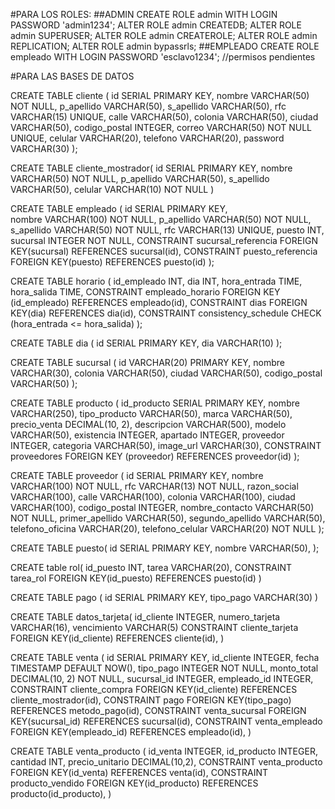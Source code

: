 #PARA LOS ROLES:
##ADMIN
CREATE ROLE admin WITH LOGIN PASSWORD 'admin1234';
ALTER ROLE admin CREATEDB;
ALTER ROLE admin SUPERUSER;
ALTER ROLE admin CREATEROLE;
ALTER ROLE admin REPLICATION;
ALTER ROLE admin bypassrls;
##EMPLEADO
CREATE ROLE empleado WITH LOGIN PASSWORD 'esclavo1234';
//permisos pendientes

#PARA LAS BASES DE DATOS

CREATE TABLE cliente (
    id SERIAL PRIMARY KEY, 
    nombre VARCHAR(50) NOT NULL,
    p_apellido VARCHAR(50),
    s_apellido VARCHAR(50),
    rfc VARCHAR(15) UNIQUE,
    calle VARCHAR(50),
    colonia VARCHAR(50),
    ciudad VARCHAR(50),
    codigo_postal INTEGER,
    correo VARCHAR(50) NOT NULL UNIQUE,
    celular VARCHAR(20),
    telefono VARCHAR(20),
    password VARCHAR(30)
);

CREATE TABLE cliente_mostrador(
    id SERIAL PRIMARY KEY,
    nombre VARCHAR(50) NOT NULL,
    p_apellido VARCHAR(50),
    s_apellido VARCHAR(50),
    celular VARCHAR(10) NOT NULL
)

CREATE TABLE empleado (
    id SERIAL PRIMARY KEY,         
    nombre VARCHAR(100) NOT NULL,
    p_apellido VARCHAR(50) NOT NULL, 
    s_apellido VARCHAR(50) NOT NULL,
    rfc VARCHAR(13) UNIQUE,
    puesto INT,
    sucursal INTEGER NOT NULL,
    CONSTRAINT sucursal_referencia FOREIGN KEY(sucursal) REFERENCES sucursal(id), CONSTRAINT puesto_referencia FOREIGN KEY(puesto) REFERENCES puesto(id)
);

CREATE TABLE horario 
(
id_empleado INT,
dia INT,
hora_entrada TIME,
hora_salida TIME,
CONSTRAINT empleado_horario FOREIGN KEY (id_empleado) REFERENCES empleado(id),
CONSTRAINT dias FOREIGN KEY(dia) REFERENCES dia(id), 
CONSTRAINT consistency_schedule CHECK (hora_entrada <= hora_salida)
);

CREATE TABLE dia
(
id SERIAL PRIMARY KEY,
dia VARCHAR(10)
);


CREATE TABLE sucursal (
    id VARCHAR(20) PRIMARY KEY,
    nombre VARCHAR(30),
    colonia VARCHAR(50),
    ciudad VARCHAR(50),
    codigo_postal VARCHAR(50)
);

CREATE TABLE producto (
    id_producto SERIAL PRIMARY KEY, 
    nombre VARCHAR(250),
    tipo_producto VARCHAR(50),
    marca VARCHAR(50),
    precio_venta DECIMAL(10, 2),
    descripcion VARCHAR(500),
    modelo VARCHAR(50),
    existencia INTEGER,
    apartado INTEGER,
    proveedor INTEGER,
    categoria VARCHAR(50),
    image_url VARCHAR(30),
    CONSTRAINT proveedores FOREIGN KEY (proveedor) REFERENCES proveedor(id)
);

CREATE TABLE proveedor (
    id SERIAL PRIMARY KEY,
    nombre VARCHAR(100) NOT NULL,
    rfc VARCHAR(13) NOT NULL,
    razon_social VARCHAR(100),
    calle VARCHAR(100),
    colonia VARCHAR(100),
    ciudad VARCHAR(100),
    codigo_postal INTEGER,
    nombre_contacto VARCHAR(50) NOT NULL,
    primer_apellido VARCHAR(50),
    segundo_apellido VARCHAR(50),
    telefono_oficina VARCHAR(20),
    telefono_celular VARCHAR(20) NOT NULL
);

CREATE TABLE puesto(
    id SERIAL PRIMARY KEY,
    nombre VARCHAR(50),
);

CREATE table rol(
    id_puesto INT,
    tarea VARCHAR(20),
    CONSTRAINT tarea_rol FOREIGN KEY(id_puesto) REFERENCES puesto(id)
)

CREATE TABLE pago (
    id SERIAL PRIMARY KEY,
    tipo_pago VARCHAR(30)
)

CREATE TABLE datos_tarjeta(
    id_cliente INTEGER,
    numero_tarjeta VARCHAR(16),
    vencimiento VARCHAR(5)
    CONSTRAINT cliente_tarjeta FOREIGN KEY(id_cliente) REFERENCES cliente(id),
)

CREATE TABLE venta (
    id SERIAL PRIMARY KEY,
    id_cliente INTEGER,
    fecha TIMESTAMP DEFAULT NOW(),
    tipo_pago INTEGER NOT NULL,
    monto_total DECIMAL(10, 2) NOT NULL,
    sucursal_id INTEGER,
    empleado_id INTEGER,
    CONSTRAINT cliente_compra FOREIGN KEY(id_cliente) REFERENCES cliente_mostrador(id),
    CONSTRAINT pago FOREIGN KEY(tipo_pago) REFERENCES metodo_pago(id),
    CONSTRAINT venta_sucursal FOREIGN KEY(sucursal_id) REFERENCES sucursal(id),
    CONSTRAINT venta_empleado FOREIGN KEY(empleado_id) REFERENCES empleado(id),
)

CREATE TABLE venta_producto (
    id_venta INTEGER,
    id_producto INTEGER,
    cantidad INT,
    precio_unitario DECIMAL(10,2),
    CONSTRAINT venta_producto FOREIGN KEY(id_venta) REFERENCES venta(id),
    CONSTRAINT producto_vendido FOREIGN KEY(id_producto) REFERENCES producto(id_producto),
)